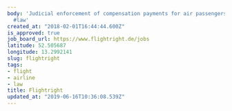 ```yaml
---
body: 'Judicial enforcement of compensation payments for air passengers #flight #airline
  #law'
created_at: "2018-02-01T16:44:44.600Z"
is_approved: true
job_board_url: https://www.flightright.de/jobs
latitude: 52.505687
longitude: 13.2992141
slug: flightright
tags:
- flight
- airline
- law
title: Flightright
updated_at: "2019-06-16T10:36:08.539Z"
---
```

